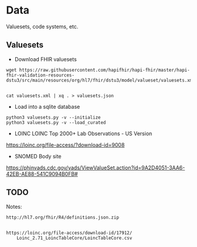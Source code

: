 # Data

Valuesets, code systems, etc.


## Valuesets

* Download FHIR valuesets

```
wget https://raw.githubusercontent.com/hapifhir/hapi-fhir/master/hapi-fhir-validation-resources-dstu3/src/main/resources/org/hl7/fhir/dstu3/model/valueset/valuesets.xml


cat valuesets.xml | xq . > valuesets.json

```

* Load into a sqlite database

```
python3 valuesets.py -v --initialize
python3 valuesets.py -v --load_curated
```



* LOINC
LOINC Top 2000+ Lab Observations - US Version

https://loinc.org/file-access/?download-id=9008

* SNOMED Body site

https://phinvads.cdc.gov/vads/ViewValueSet.action?id=9A2D4051-3AA6-42EB-AE88-541C9094B0FB#


## TODO



Notes:

```
http://hl7.org/fhir/R4/definitions.json.zip


https://loinc.org/file-access/download-id/17912/
    Loinc_2.71_LoincTableCore/LoincTableCore.csv

```

